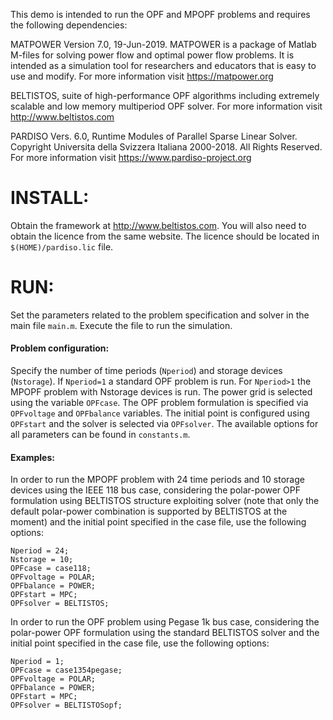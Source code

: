 This demo is intended to run the OPF and MPOPF problems and requires
the following dependencies:

MATPOWER Version 7.0, 19-Jun-2019. MATPOWER is a package of Matlab
M-files for solving power flow and optimal power flow problems. It is
intended as a simulation tool for researchers and educators that is easy
to use and modify. For more information visit https://matpower.org

BELTISTOS, suite of high-performance OPF algorithms including extremely
scalable and low memory multiperiod OPF solver. For more information visit
http://www.beltistos.com

PARDISO Vers. 6.0, Runtime Modules of Parallel Sparse Linear Solver.
Copyright Universita della Svizzera Italiana 2000-2018. All Rights Reserved.
For more information visit https://www.pardiso-project.org

INSTALL:
========

Obtain the framework at http://www.beltistos.com. You will also need to
obtain the licence from the same website. The licence should
be located in `$(HOME)/pardiso.lic` file.


RUN:
=======

Set the parameters related to the problem specification and solver in the
main file `main.m`. Execute the file to run the simulation.

#### Problem configuration:
Specify the number of time periods (`Nperiod`) and storage devices (`Nstorage`).
If `Nperiod=1` a standard OPF problem is run. For `Nperiod>1` the MPOPF problem with
Nstorage devices is run. The power grid is selected using the variable `OPFcase`.
The OPF problem formulation is specified via `OPFvoltage` and `OPFbalance` variables.
The initial point is configured using `OPFstart` and the solver is selected via
`OPFsolver`. The available options for all parameters can be found in `constants.m`.

#### Examples:
In order to run the MPOPF problem with 24 time periods and 10 storage devices
using the IEEE 118 bus case, considering the polar-power OPF formulation using
BELTISTOS structure exploiting solver (note that only the default polar-power
combination is supported by BELTISTOS at the moment) and the initial point specified
in the case file, use the following options:
```
Nperiod = 24;
Nstorage = 10;
OPFcase = case118;
OPFvoltage = POLAR;
OPFbalance = POWER;
OPFstart = MPC;
OPFsolver = BELTISTOS;
```

In order to run the OPF problem using Pegase 1k bus case, considering the
polar-power OPF formulation using the standard BELTISTOS solver and the
initial point specified in the case file, use the following options:
```
Nperiod = 1;
OPFcase = case1354pegase;
OPFvoltage = POLAR;
OPFbalance = POWER;
OPFstart = MPC;
OPFsolver = BELTISTOSopf;
```
